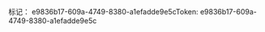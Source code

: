 <span data-ttu-id="60f7a-101">标记： e9836b17-609a-4749-8380-a1efadde9e5c</span><span class="sxs-lookup"><span data-stu-id="60f7a-101">Token: e9836b17-609a-4749-8380-a1efadde9e5c</span></span>
